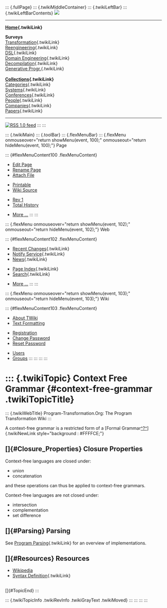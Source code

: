 ::: {.fullPage}
::: {.twikiMiddleContainer}
::: {.twikiLeftBar}
::: {.twikiLeftBarContents}
![](../pub/transformation.gif)

------------------------------------------------------------------------

**[Home](WebHome){.twikiLink}**

**Surveys**\
[Transformation](ProgramTransformation){.twikiLink}\
[Reengineering](ReengineeringWiki){.twikiLink}\
[DSL](DomainSpecificLanguages){.twikiLink}\
[Domain Engineering](DomainEngineering){.twikiLink}\
[Decompilation](DeCompilation){.twikiLink}\
[Generative Progr.](GenerativeProgrammingWiki){.twikiLink}\
\
**[Collections](CategoryCollection){.twikiLink}**\
[Categories](CategoryCategory){.twikiLink}\
[Systems](TransformationSystems){.twikiLink}\
[Conferences](TransformationConferences){.twikiLink}\
[People](TransformationPeople){.twikiLink}\
[Companies](TransformationCompanies){.twikiLink}\
[Papers](CategoryPaper){.twikiLink}

------------------------------------------------------------------------

[![](../pub/rss.gif "RSS 1.0 feed")](WebRss@skin=rss)
:::
:::

::: {.twikiMain}
::: {.toolBar}
::: {.flexMenuBar}
::: {.flexMenu onmouseover="return showMenu(event, 100);" onmouseout="return hideMenu(event, 100);"}
Page

::: {#flexMenuContent100 .flexMenuContent}
-   [Edit
    Page](http://www.program-transformation.org/edit/Transform/ContextFreeGrammar?t=1536826444)
-   [Rename
    Page](http://www.program-transformation.org/rename/Transform/ContextFreeGrammar)
-   [Attach
    File](http://www.program-transformation.org/attach/Transform/ContextFreeGrammar)

<!-- -->

-   [Printable](http://www.program-transformation.org/view/Transform/ContextFreeGrammar?skin=print.pattern)
-   [Wiki
    Source](http://www.program-transformation.org/view/Transform/ContextFreeGrammar?skin=text&raw=on&contenttype=text/plain)

<!-- -->

-   [Rev
    1](http://www.program-transformation.org/view/Transform/ContextFreeGrammar?rev=1.1)
-   [Total
    History](http://www.program-transformation.org/rdiff/Transform/ContextFreeGrammar)

<!-- -->

-   [More
    \...](http://www.program-transformation.org/oops/Transform/ContextFreeGrammar?template=oopsmore&param1=1.1&param2=1.1)
:::
:::

::: {.flexMenu onmouseover="return showMenu(event, 102);" onmouseout="return hideMenu(event, 102);"}
Web

::: {#flexMenuContent102 .flexMenuContent}
-   [Recent Changes](WebChanges){.twikiLink}
-   [Notify Service](WebNotify){.twikiLink}
-   [News](WebNews){.twikiLink}

<!-- -->

-   [Page Index](WebIndex){.twikiLink}
-   [Search](WebSearch){.twikiLink}

<!-- -->

-   [More
    \...](http://www.program-transformation.org/oops/Transform/ContextFreeGrammar?template=oopsmore&param1=1.1&param2=1.1)
:::
:::

::: {.flexMenu onmouseover="return showMenu(event, 103);" onmouseout="return hideMenu(event, 103);"}
Wiki

::: {#flexMenuContent103 .flexMenuContent}
-   [About
    TWiki](http://www.program-transformation.org/view/TWiki/WebHome)
-   [Text
    Formatting](http://www.program-transformation.org/view/TWiki/TextFormattingRules)

<!-- -->

-   [Registration](http://www.program-transformation.org/view/TWiki/TWikiRegistration)
-   [Change
    Password](http://www.program-transformation.org/view/TWiki/ChangePassword)
-   [Reset
    Password](http://www.program-transformation.org/view/TWiki/ResetPassword)

<!-- -->

-   [Users](http://www.program-transformation.org/view/Main/TWikiUsers)
-   [Groups](http://www.program-transformation.org/view/Main/TWikiGroups)
:::
:::
:::
:::

::: {.twikiTopic}
Context Free Grammar {#context-free-grammar .twikiTopicTitle}
====================

::: {.twikiWebTitle}
Program-Transformation.Org: The Program Transformation Wiki
:::

A context-free grammar is a restricted form of a [Formal
Grammar[^?^](http://www.program-transformation.org/edit/Transform/FormalGrammar?topicparent=Transform.ContextFreeGrammar)]{.twikiNewLink
style="background : #FFFFCE;"}

[]{#Closure_Properties} Closure Properties
------------------------------------------

Context-free languages are closed under:

-   union
-   concatenation

and these operations can thus be applied to context-free grammars.

Context-free languages are not closed under:

-   intersection
-   complementation
-   set difference

[]{#Parsing} Parsing
--------------------

See [Program Parsing](ProgramParsing){.twikiLink} for an overview of
implementations.

[]{#Resources} Resources
------------------------

-   [Wikipedia](http://en.wikipedia.org/wiki/Context-free_grammar)
-   [Syntax Definition](SyntaxDefinition){.twikiLink}

\
[]{#TopicEnd}
:::

::: {.twikiTopicInfo .twikiRevInfo .twikiGrayText .twikiMoved}
:::
:::
:::
:::
